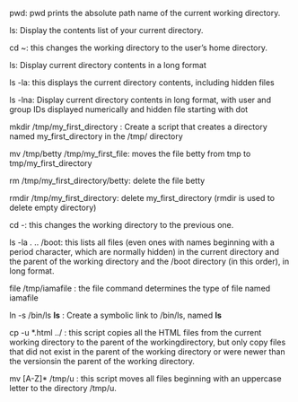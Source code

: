 pwd: pwd prints the absolute path name of the current working directory.

ls: Display the contents list of your current directory.

cd ~: this changes the working directory to the user’s home directory.

ls: Display current directory contents in a long format

ls -la: this displays the current directory contents, including hidden files

ls -lna: Display current directory contents in long format, with user and group IDs displayed numerically and hidden file starting with dot 

mkdir /tmp/my_first_directory : Create a script that creates a directory named my_first_directory in the /tmp/ directory

mv /tmp/betty /tmp/my_first_file: moves the file betty from tmp to tmp/my_first_directory

rm /tmp/my_first_directory/betty: delete the file betty

rmdir /tmp/my_first_directory: delete my_first_directory (rmdir is used to delete empty directory)

cd -: this  changes the working directory to the previous one.

ls -la . .. /boot: this lists all files (even ones with names beginning with a period character, which are normally hidden) in the current directory and the parent of the working directory and the /boot directory (in this order), in long format.

file /tmp/iamafile : the file command determines the type of file named iamafile

ln -s /bin/ls __ls__ : Create a symbolic link to /bin/ls, named __ls__   

cp -u *.html ../ : this script copies all the HTML files from the current working directory to the parent of the workingdirectory, but only copy files that did not exist in the parent of the working directory or were newer than the versionsin the parent of the working directory.

mv [A-Z]* /tmp/u : this script moves all files beginning with an uppercase letter to the directory /tmp/u.   
